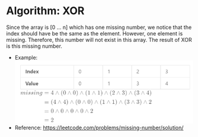 # Algorithm: XOR
Since the array is [0 ... n] which has one missing number, we notice that the index should have be the same as the element. However, one 
element is missing. Therefore, this number will not exist in this array. The result of XOR is this missing number.
- Example:<br>
![Example](https://github.com/Cecilia-xu/Leetcode/blob/master/268/20190610184530.png)
- Reference: https://leetcode.com/problems/missing-number/solution/
 
